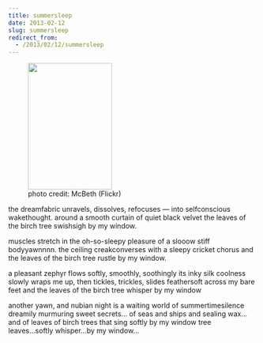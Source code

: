 ```yaml
---
title: summersleep
date: 2013-02-12
slug: summersleep
redirect_from:
  - /2013/02/12/summersleep
---
```


<figure><img class=" " alt="" src="http://farm2.staticflickr.com/1401/1421969136_9d6b5e5400_n.jpg" width="170" height="256" /><figcaption>photo credit: McBeth (Flickr)</figcaption></figure>

<p class="poetry">the dreamfabric unravels, dissolves, refocuses &mdash; 
into selfconscious wakethought.
around a smooth curtain of quiet black velvet
the leaves of the birch tree swishsigh by my window.

muscles stretch in the oh-so-sleepy pleasure
of a slooow stiff bodyyawnnnn.
the ceiling creakconverses with a sleepy cricket chorus
and the leaves of the birch tree rustle by my window.

a pleasant zephyr flows softly, smoothly, soothingly
its inky silk coolness slowly wraps me up,
then tickles, trickles, slides feathersoft across my bare feet
and the leaves of the birch tree whisper by my window

another yawn, and nubian night is a waiting world of summertimesilence
dreamily murmuring sweet secrets...
of seas and ships and sealing wax...
and of leaves of birch trees that sing softly by my window
tree leaves...softly whisper...by my window...</p>